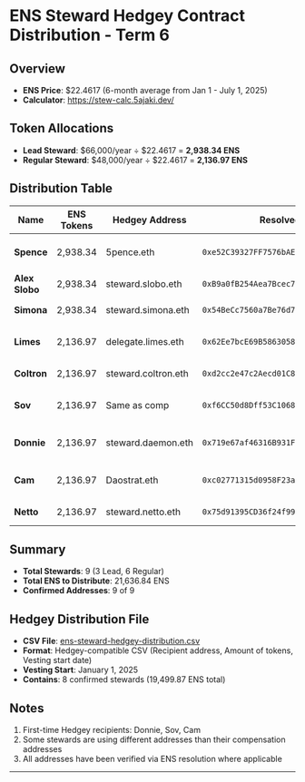 # ENS Steward Hedgey Contract Distribution - Term 6

## Overview

- **ENS Price**: $22.4617 (6-month average from Jan 1 - July 1, 2025)
- **Calculator**: https://stew-calc.5ajaki.dev/

## Token Allocations

- **Lead Steward**: $66,000/year ÷ $22.4617 = **2,938.34 ENS**
- **Regular Steward**: $48,000/year ÷ $22.4617 = **2,136.97 ENS**

## Distribution Table

| Name           | ENS Tokens | Hedgey Address      | Resolved Address                             | Notes                               |
| -------------- | ---------- | ------------------- | -------------------------------------------- | ----------------------------------- |
| **Spence**     | 2,938.34   | 5pence.eth          | `0xe52C39327FF7576bAEc3DBFeF0787bd62dB6d726` | Lead Steward, different from comp   |
| **Alex Slobo** | 2,938.34   | steward.slobo.eth   | `0xB9a0fB254Aea7Bcec79c7bd8052dcd902a5388Ff` | Lead Steward, same as comp          |
| **Simona**     | 2,938.34   | steward.simona.eth  | `0x54BeCc7560a7Be76d72ED76a1f5fee6C5a2A7Ab6` | Lead Steward, same as comp          |
| **Limes**      | 2,136.97   | delegate.limes.eth  | `0x62Ee7bcE69B5863058cF1a4976F75452E9b5d360` | Different from comp (pay.limes.eth) |
| **Coltron**    | 2,136.97   | steward.coltron.eth | `0xd2cc2e47c2Aecd01C87B83290c0Ee76BA67a7211` | Same as comp address                |
| **Sov**        | 2,136.97   | Same as comp        | `0xf6CC50d8Dff53C10686D3Beb7642AEDd0600F7f7` | Same as comp, first time Hedgey     |
| **Donnie**     | 2,136.97   | steward.daemon.eth  | `0x719e67af46316B931FB93961A02E956B6d2dDdf0` | Same as comp, first time Hedgey     |
| **Cam**        | 2,136.97   | Daostrat.eth        | `0xc02771315d0958F23a64140160E78ECB9bB8614e` | Same as comp, first time Hedgey     |
| **Netto**      | 2,136.97   | steward.netto.eth   | `0x75d91395CD36f24f990bbdE69993cB20B96EcFa6` | Using comp address                  |

## Summary

- **Total Stewards**: 9 (3 Lead, 6 Regular)
- **Total ENS to Distribute**: 21,636.84 ENS
- **Confirmed Addresses**: 9 of 9

## Hedgey Distribution File

- **CSV File**: [ens-steward-hedgey-distribution.csv](./ens-steward-hedgey-distribution.csv)
- **Format**: Hedgey-compatible CSV (Recipient address, Amount of tokens, Vesting start date)
- **Vesting Start**: January 1, 2025
- **Contains**: 8 confirmed stewards (19,499.87 ENS total)

## Notes

1. First-time Hedgey recipients: Donnie, Sov, Cam
2. Some stewards are using different addresses than their compensation addresses
3. All addresses have been verified via ENS resolution where applicable

---
